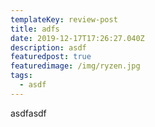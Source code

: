 ```yaml
---
templateKey: review-post
title: adfs
date: 2019-12-17T17:26:27.040Z
description: asdf
featuredpost: true
featuredimage: /img/ryzen.jpg
tags:
  - asdf
---
```

asdfasdf

